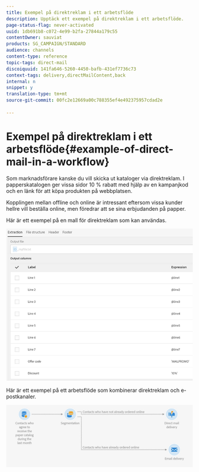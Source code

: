 ```yaml
---
title: Exempel på direktreklam i ett arbetsflöde
description: Upptäck ett exempel på direktreklam i ett arbetsflöde.
page-status-flag: never-activated
uuid: 1db691b8-c072-4e99-b2fa-27844a179c55
contentOwner: sauviat
products: SG_CAMPAIGN/STANDARD
audience: channels
content-type: reference
topic-tags: direct-mail
discoiquuid: 141fa646-5260-4450-bafb-431ef7736c73
context-tags: delivery,directMailContent,back
internal: n
snippet: y
translation-type: tm+mt
source-git-commit: 00fc2e12669a00c788355ef4e492375957cdad2e

---
```



# Exempel på direktreklam i ett arbetsflöde{#example-of-direct-mail-in-a-workflow}

Som marknadsförare kanske du vill skicka ut kataloger via direktreklam. I papperskatalogen ger vissa sidor 10 % rabatt med hjälp av en kampanjkod och en länk för att köpa produkten på webbplatsen.

Kopplingen mellan offline och online är intressant eftersom vissa kunder hellre vill beställa online, men föredrar att se sina erbjudanden på papper.

Här är ett exempel på en mall för direktreklam som kan användas.

![](assets/direct_mail_9.png)

Här är ett exempel på ett arbetsflöde som kombinerar direktreklam och e-postkanaler.

![](assets/direct_mail_10.png)

